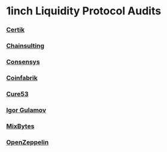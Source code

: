 # 1inch Liquidity Protocol Audits

### [Certik](https://raw.githubusercontent.com/1inch/1inch-liquidity-protocol-audits/master/Certik%20-%201inch%20Liquidity%20Protocol%20audit.pdf)
### [Chainsulting](https://raw.githubusercontent.com/1inch/1inch-liquidity-protocol-audits/master/Chainsulting%20-%201inch%20Liquidity%20Protocol%20Audit.pdf)
### [Consensys](https://consensys.net/diligence/audits/2020/12/1inch-liquidity-protocol/)
### [Coinfabrik](https://raw.githubusercontent.com/1inch/1inch-liquidity-protocol-audits/master/Coinfabrik%20-%201inch%20Liquidity%20Protocol%20Audit.pdf)
### [Cure53](https://raw.githubusercontent.com/1inch/1inch-liquidity-protocol-audits/master/Cure53%20-%201inch%20Liquidity%20Protocol%20audit.pdf)
### [Igor Gulamov](https://raw.githubusercontent.com/1inch/1inch-liquidity-protocol-audits/master/Gulamov%20-%201inch%20Liquidity%20Protocol%20audit.pdf)
### [MixBytes](https://raw.githubusercontent.com/1inch/1inch-liquidity-protocol-audits/master/MixBytes%20-%201inch%20Liquidity%20Protocol%20Report.pdf)
### [OpenZeppelin](https://blog.openzeppelin.com/mooniswap-v2-audit/)
